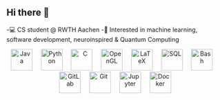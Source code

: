 ## Hi there 👋

<!--
**neda-te/neda-te** is a ✨ _special_ ✨ repository because its `README.md` (this file) appears on your GitHub profile.

Here are some ideas to get you started:
-->
-💻 CS student @ RWTH Aachen 
-🔬 Interested in machine learning, software development, neuroinspired & Quantum Computing  
<p align="center">
  <img src="https://static.vecteezy.com/system/resources/previews/022/100/214/original/java-logo-transparent-free-png.png" alt="Java" width="50"/>
  &nbsp;&nbsp;&nbsp;
  <img src="https://cdn-icons-png.flaticon.com/512/5968/5968350.png" alt="Python" width="50"/>
  &nbsp;&nbsp;&nbsp;
  <img src="https://upload.wikimedia.org/wikipedia/commons/1/18/C_Programming_Language.svg" alt="C" width="50"/>
  &nbsp;&nbsp;&nbsp;
  <img src="https://upload.wikimedia.org/wikipedia/commons/8/88/OpenGL_logo_with_text.png](https://cdn.freebiesupply.com/logos/large/2x/opengl-1-logo-png-transparent.png)" alt="OpenGL" width="50"/>
  &nbsp;&nbsp;&nbsp;
  <img src="https://upload.wikimedia.org/wikipedia/commons/9/92/LaTeX_logo.svg" alt="LaTeX" width="50"/>
  &nbsp;&nbsp;&nbsp;
  <img src="https://www.svgrepo.com/show/255832/sql.svg" alt="SQL" width="50"/>
  &nbsp;&nbsp;&nbsp;
  <img src="https://upload.wikimedia.org/wikipedia/commons/4/4b/Bash_Logo_Colored.svg" alt="Bash" width="50"/>
  &nbsp;&nbsp;&nbsp;
  <img src="https://about.gitlab.com/images/press/logo/png/gitlab-icon-rgb.png" alt="GitLab" width="50"/>
  &nbsp;&nbsp;&nbsp;
  <img src="https://git-scm.com/images/logos/downloads/Git-Icon-1788C.png" alt="Git" width="50"/>
  &nbsp;&nbsp;&nbsp;
  <img src="https://upload.wikimedia.org/wikipedia/commons/3/38/Jupyter_logo.svg" alt="Jupyter" width="50"/>
  &nbsp;&nbsp;&nbsp;
  <img src="https://www.docker.com/wp-content/uploads/2022/03/Moby-logo.png" alt="Docker" width="50"/>
</p>


